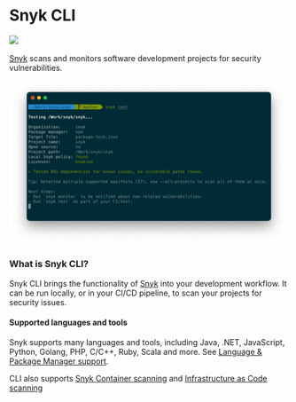 # Snyk CLI



![](https://snyk.io/style/asset/logo/snyk-print.svg)

[Snyk](https://snyk.io) scans and monitors software development projects for security vulnerabilities.

![](../../.gitbook/assets/snyk-cli-screenshot.png)

### What is Snyk CLI?

Snyk CLI brings the functionality of [Snyk](https://snyk.io) into your development workflow. It can be run locally, or in your CI/CD pipeline, to scan your projects for security issues.

#### Supported languages and tools

Snyk supports many languages and tools, including Java, .NET, JavaScript, Python, Golang, PHP, C/C++, Ruby, Scala and more. See [Language & Package Manager support](../../products/snyk-open-source/language-and-package-manager-support/).

CLI also supports [Snyk Container scanning](../../products/snyk-container/) and [Infrastructure as Code scanning](../../products/snyk-infrastructure-as-code/)
